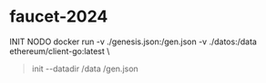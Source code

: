# faucet-2024

INIT NODO
docker run -v ./genesis.json:/gen.json -v ./datos:/data ethereum/client-go:latest \
> init --datadir /data /gen.json